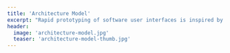 ```yaml
---
title: 'Architecture Model'
excerpt: "Rapid prototyping of software user interfaces is inspired by similar design activities such as the creation of sketches and blueprints by architects."
header:
  image: 'architecture-model.jpg'
  teaser: 'architecture-model-thumb.jpg'
---
```

